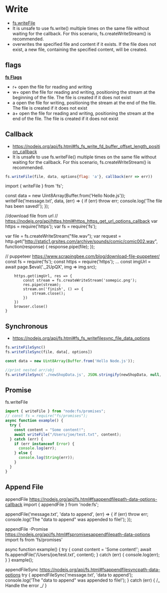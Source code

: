 # Write

- [fs.writeFile](https://nodejs.org/api/fs.html)
- It is unsafe to use fs.write() multiple times on the same file without waiting for the callback. For this scenario, fs.createWriteStream() is recommended.
- overwrites the specified file and content if it exists. If the file does not exist, a new file, containing the specified content, will be created.

## flags

**[fs Flags](https://nodejs.org/api/fs.html#fs_file_system_flags)**

- r+ open the file for reading and writing
- w+ open the file for reading and writing, positioning the stream at the beginning of the file. The file is created if it does not exist
- a open the file for writing, positioning the stream at the end of the file. The file is created if it does not exist
- a+ open the file for reading and writing, positioning the stream at the end of the file. The file is created if it does not exist

## Callback

- https://nodejs.org/api/fs.html#fs_fs_write_fd_buffer_offset_length_position_callback
- It is unsafe to use fs.writeFile() multiple times on the same file without waiting for the callback. For this scenario, fs.createWriteStream() is recommended.

```js
fs.writeFile(file, data, options{flag: 'a'}, callback(err => err))
```

import { writeFile } from 'fs';

const data = new Uint8Array(Buffer.from('Hello Node.js'));
writeFile('message.txt', data, (err) => {
if (err) throw err;
console.log('The file has been saved!');
});

//download file from url
// https://nodejs.org/api/https.html#https_https_get_url_options_callback
var https = require('https');
var fs = require('fs');

var file = fs.createWriteStream("file.wav");
var request = http.get("http://static1.grsites.com/archive/sounds/comic/comic002.wav", function(response) {
response.pipe(file);
});

// puppeteer
https://www.scrapingbee.com/blog/download-file-puppeteer/
const fs = require('fs');
const https = require('https');
...
const imgUrl = await page.$eval('.\_2UpQX', img => img.src);

        https.get(imgUrl, res => {
            const stream = fs.createWriteStream('somepic.png');
            res.pipe(stream);
            stream.on('finish', () => {
                stream.close();
            })
        })
        browser.close()
    }

## Synchronous

- https://nodejs.org/api/fs.html#fs_fs_writefilesync_file_data_options

```js
fs.writeFileSync()
fs.writeFileSync(file, data[, options])

const data = new Uint8Array(Buffer.from('Hello Node.js'));

//print nested arr/obj
fs.writeFileSync('./newShopData.js', JSON.stringify(newShopData, null, 2))
```

## Promise

fs.writeFile

```js
import { writeFile } from "node:fs/promises";
// const fs = require("fs/promises");
async function example() {
  try {
    const content = "Some content!";
    await writeFile("/Users/joe/test.txt", content);
  } catch (err) {
    if (err instanceof Error) {
      console.log(err);
    } else {
      console.log(String(err));
    }
  }
}
```

## Append File

appendFile
https://nodejs.org/api/fs.html#fsappendfilepath-data-options-callback
import { appendFile } from 'node:fs';

appendFile('message.txt', 'data to append', (err) => {
if (err) throw err;
console.log('The "data to append" was appended to file!');
});

appendFile -Promise
https://nodejs.org/api/fs.html#fspromisesappendfilepath-data-options
import fs from 'fs/promises'

async function example() {
try {
const content = 'Some content!';
await fs.appendFile('/Users/joe/test.txt', content);
} catch (err) {
console.log(err);
}
}
example();

appendFileSync
https://nodejs.org/api/fs.html#fsappendfilesyncpath-data-options
try {
appendFileSync('message.txt', 'data to append');
console.log('The "data to append" was appended to file!');
} catch (err) {
/_ Handle the error _/
}
